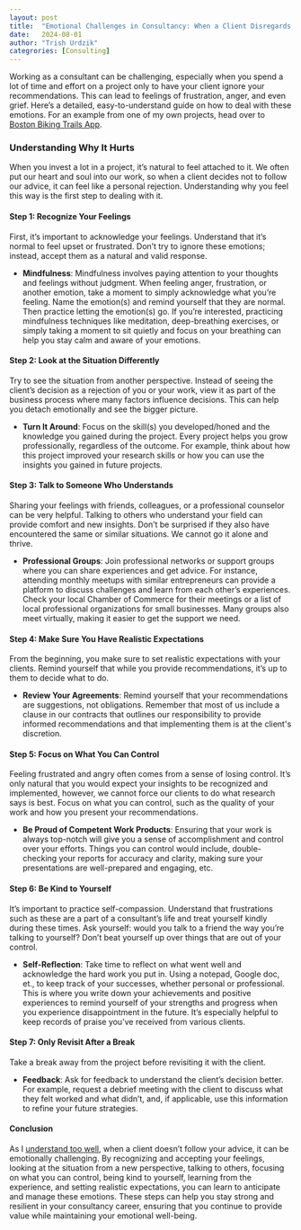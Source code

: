 ```yaml
---
layout: post
title:  "Emotional Challenges in Consultancy: When a Client Disregards Recommendations"
date:   2024-08-01
author: "Trish Urdzik"
categrories: [Consulting]   
---
```


Working as a consultant can be challenging, especially when you spend a lot of time and effort on a project only to have your client ignore your recommendations. This can lead to feelings of frustration, anger, and even grief. Here’s a detailed, easy-to-understand guide on how to deal with these emotions. For an example from one of my own projects, head over to [Boston Biking Trails App](/projects/case-study-boston-bike-trails-app).

<!--excerpt-->

### Understanding Why It Hurts

When you invest a lot in a project, it’s natural to feel attached to it. We often put our heart and soul into our work, so when a client decides not to follow our advice, it can feel like a personal rejection. Understanding why you feel this way is the first step to dealing with it.

#### Step 1: Recognize Your Feelings

First, it’s important to acknowledge your feelings. Understand that it’s normal to feel upset or frustrated. Don’t try to ignore these emotions; instead, accept them as a natural and valid response. 

* **Mindfulness**: Mindfulness involves paying attention to your thoughts and feelings without judgment. When feeling anger, frustration, or another emotion, take a moment to simply acknowledge what you’re feeling. Name the emotion(s) and remind yourself that they are normal. Then practice letting the emotion(s) go. If you’re interested, practicing mindfulness techniques like meditation, deep-breathing exercises, or simply taking a moment to sit quietly and focus on your breathing can help you stay calm and aware of your emotions. 

#### Step 2: Look at the Situation Differently

Try to see the situation from another perspective. Instead of seeing the client’s decision as a rejection of you or your work, view it as part of the business process where many factors influence decisions. This can help you detach emotionally and see the bigger picture.

* **Turn It Around**: Focus on the skill(s) you developed/honed and the knowledge you gained during the project. Every project helps you grow professionally, regardless of the outcome. For example, think about how this project improved your research skills or how you can use the insights you gained in future projects.

#### Step 3: Talk to Someone Who Understands

Sharing your feelings with friends, colleagues, or a professional counselor can be very helpful. Talking to others who understand your field can provide comfort and new insights. Don’t be surprised if they also have encountered the same or similar situations. We cannot go it alone and thrive.

* **Professional Groups**: Join professional networks or support groups where you can share experiences and get advice. For instance, attending monthly meetups with similar entrepreneurs can provide a platform to discuss challenges and learn from each other’s experiences. Check your local Chamber of Commerce for their meetings or a list of local professional organizations for small businesses. Many groups also meet virtually, making it easier to get the support we need.

#### Step 4: Make Sure You Have Realistic Expectations

From the beginning, you make sure to set realistic expectations with your clients. Remind yourself that while you provide recommendations, it’s up to them to decide what to do.

* **Review Your Agreements**: Remind yourself that your recommendations are suggestions, not obligations. Remember that most of us include a clause in our contracts that outlines our responsibility to provide informed recommendations and that implementing them is at the client's discretion.

#### Step 5: Focus on What You Can Control

Feeling frustrated and angry often comes from a sense of losing control. It’s only natural that you would expect your insights to be recognized and implemented, however, we cannot force our clients to do what research says is best. Focus on what you can control, such as the quality of your work and how you present your recommendations.

* **Be Proud of Competent Work Products**: Ensuring that your work is always top-notch will give you a sense of accomplishment and control over your efforts. Things you can control would include, double-checking your reports for accuracy and clarity, making sure your presentations are well-prepared and engaging, etc.

#### Step 6: Be Kind to Yourself

It’s important to practice self-compassion. Understand that frustrations such as these are a part of a consultant’s life and treat yourself kindly during these times. Ask yourself: would you talk to a friend the way you’re talking to yourself? Don’t beat yourself up over things that are out of your control.

* **Self-Reflection**: Take time to reflect on what went well and acknowledge the hard work you put in. Using a notepad, Google doc, et., to keep track of your successes, whether personal or professional. This is where you write down your achievements and positive experiences to remind yourself of your strengths and progress when you experience disappointment in the future. It’s especially helpful to keep records of praise you’ve received from various clients.

#### Step 7: Only Revisit After a Break

Take a break away from the project before revisiting it with the client.

* **Feedback**: Ask for feedback to understand the client’s decision better. For example, request a debrief meeting with the client to discuss what they felt worked and what didn’t, and, if applicable, use this information to refine your future strategies.

#### Conclusion

As I [understand too well](/projects/case-study-boston-bike-trails-app), when a client doesn’t follow your advice, it can be emotionally challenging. By recognizing and accepting your feelings, looking at the situation from a new perspective, talking to others, focusing on what you can control, being kind to yourself, learning from the experience, and setting realistic expectations, you can learn to anticipate and manage these emotions. These steps can help you stay strong and resilient in your consultancy career, ensuring that you continue to provide value while maintaining your emotional well-being. 
